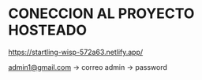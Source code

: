 # CONECCION AL PROYECTO HOSTEADO

https://startling-wisp-572a63.netlify.app/

admin1@gmail.com -> correo
admin            -> password
